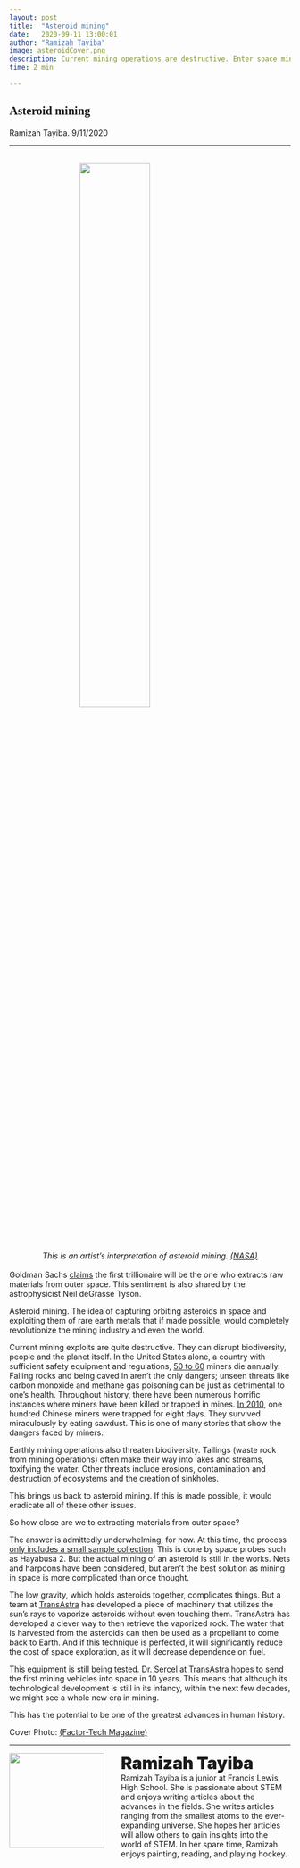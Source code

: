 ```yaml
---
layout: post
title:  "Asteroid mining"
date:   2020-09-11 13:00:01
author: "Ramizah Tayiba"
image: asteroidCover.png
description: Current mining operations are destructive. Enter space mining. How can we extract materials from asteroids and bring them back to Earth? How will it be an improvement of current mining exploits?
time: 2 min

---
```

<h2 style="font-family: Ergonomique Bold">Asteroid mining</h2>
Ramizah Tayiba. 9/11/2020
<hr>

<br>
<img src="{{ site.baseurl }}/images/blogs/2020/september/asteroidOne.png" width="50%" style="display: block; margin: 0 auto"/>  
<center><i>This is an artist’s interpretation of asteroid mining. <a href="https://www.thespacereview.com/archive/90a.jpg" target="_blank">(NASA)</a></i></center>
<br>
Goldman Sachs <a href="https://www.rt.com/business/424800-first-trillionaire-space-miner/" target="_blank">claims</a> the first trillionaire will be the one who extracts raw materials from outer space. This sentiment is also shared by the astrophysicist Neil deGrasse Tyson.

Asteroid mining. The idea of capturing orbiting asteroids in space and exploiting them of rare earth metals that if made possible, would completely revolutionize the mining industry and even the world.

Current mining exploits are quite destructive. They can disrupt biodiversity, people and the planet itself. In the United States alone, a country with sufficient safety equipment and regulations, <a href="https://abcnews.go.com/WN/mining-dangerous-job/story?id=10301377" target="_blank">50 to 60</a> miners die annually. Falling rocks and being caved in aren’t the only dangers; unseen threats like carbon monoxide and methane gas poisoning can be just as detrimental to one’s health. Throughout history, there have been numerous horrific instances where miners have been killed or trapped in mines. <a href="https://abcnews.go.com/WN/115-miners-rescued-china-mine-trapped-days/story?id=10288256" target="_blank">In 2010</a>, one hundred Chinese miners were trapped for eight days. They survived miraculously by eating sawdust. This is one of many stories that show the dangers faced by miners.

Earthly mining operations also threaten biodiversity. Tailings (waste rock from mining operations) often make their way into lakes and streams, toxifying the water. Other threats include erosions, contamination and destruction of ecosystems and the creation of sinkholes.

This brings us back to asteroid mining. If this is made possible, it would eradicate all of these other issues.

So how close are we to extracting materials from outer space?

The answer is admittedly underwhelming, for now. At this time, the process <a href="https://www.youtube.com/watch?v=d44TQRewClc" target="_blank">only includes a small sample collection</a>. This is done by space probes such as Hayabusa 2. But the actual mining of an asteroid is still in the works. Nets and harpoons have been considered, but aren’t the best solution as mining in space is more complicated than once thought.

The low gravity, which holds asteroids together, complicates things. But a team at <a href="https://www.youtube.com/watch?v=d44TQRewClc" target="_blank">TransAstra</a> has developed a piece of machinery that utilizes the sun’s rays to vaporize asteroids without even touching them. TransAstra has developed a clever way to then retrieve the vaporized rock. The water that is harvested from the asteroids can then be used as a propellant to come back to Earth. And if this technique is perfected, it will significantly reduce the cost of space exploration, as it will decrease dependence on fuel.

This equipment is still being tested. <a href="https://www.youtube.com/watch?v=d44TQRewClc" target="_blank">Dr. Sercel at TransAstra</a> hopes to send the first mining vehicles into space in 10 years. This means that although its technological development is still in its infancy, within the next few decades, we might see a whole new era in mining.

This has the potential to be one of the greatest advances in human history.

Cover Photo: <a href="https://mmta.co.uk/2016/09/23/space-mining-the-challenge-of-governing-future-mining-frontiers/" target="_blank">(Factor-Tech Magazine)</a>

<hr>
<img src="{{ site.baseurl }}/images/writingTeam/noProfile.jpg" width="170" style="float: left; margin-right: 30px; margin-bottom: 20px;"/>
<div style="margin-bottom: 5%;">
<span style="font-size: 30px; font-weight: 900;">Ramizah Tayiba
</span>
<br>Ramizah Tayiba is a junior at Francis Lewis High School. She is passionate about STEM and enjoys writing articles about the advances in the fields. She writes articles ranging from the smallest atoms to the ever-expanding universe. She hopes her articles will allow others to gain insights into the world of STEM. In her spare time, Ramizah enjoys painting, reading, and playing hockey.

</div>
